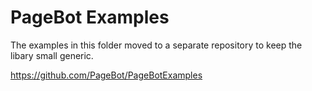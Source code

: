 # PageBot Examples

The examples in this folder moved to a separate repository to keep the libary small generic.

https://github.com/PageBot/PageBotExamples